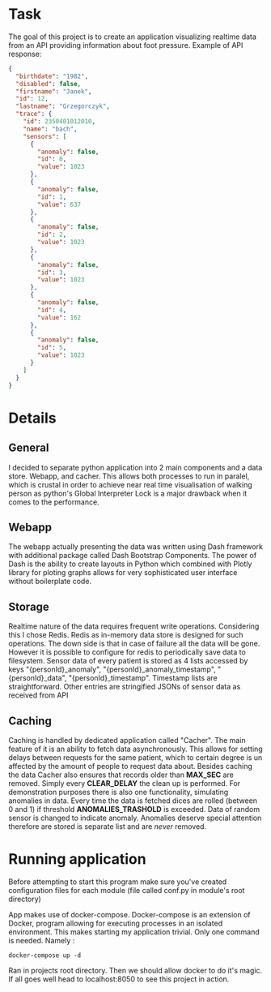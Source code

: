 # Task
The goal of this project is to create an application visualizing realtime data from an API providing information about foot pressure. Example of API response:
```json
{
  "birthdate": "1982",
  "disabled": false,
  "firstname": "Janek",
  "id": 12,
  "lastname": "Grzegorczyk",
  "trace": {
    "id": 2350401012010,
    "name": "bach",
    "sensors": [
      {
        "anomaly": false,
        "id": 0,
        "value": 1023
      },
      {
        "anomaly": false,
        "id": 1,
        "value": 637
      },
      {
        "anomaly": false,
        "id": 2,
        "value": 1023
      },
      {
        "anomaly": false,
        "id": 3,
        "value": 1023
      },
      {
        "anomaly": false,
        "id": 4,
        "value": 162
      },
      {
        "anomaly": false,
        "id": 5,
        "value": 1023
      }
    ]
  }
}
```

# Details

## General
I decided to separate python application into 2 main components and a data store. Webapp, and cacher. This allows both processes to run in paralel, which is crustal in order to achieve near real time visualisation of walking person as python's Global Interpreter Lock is a major drawback when it comes to the performance.

## Webapp
The webapp actually presenting the data was written using Dash framework with additional package called Dash Bootstrap Components. The power of Dash is the ability to create layouts in Python which combined with Plotly library for ploting graphs allows for very sophisticated user interface without boilerplate code.

## Storage
Realtime nature of the data requires frequent write operations. Considering this I chose Redis. Redis as in-memory data store is designed for such operations. The down side is that in case of failure all the data will be gone. However it is possible to configure for redis to periodically save data to filesystem. Sensor data of every patient is stored as 4 lists
accessed by keys "{personId}_anomaly", "{personId}_anomaly_timestamp", "{personId}_data", "{personId}_timestamp". Timestamp lists are straightforward. Other entries are stringified JSONs of sensor data as received from API

## Caching
Caching is handled by dedicated application called "Cacher". The main feature of it is an ability to fetch data asynchronously. This allows for setting delays between requests for the same patient, which to certain degree is un affected by the amount of people to request data about. Besides caching the data Cacher also ensures that records older than **MAX_SEC** are removed. Simply every **CLEAR_DELAY** the clean up is performed. For demonstration purposes there is also one functionality, simulating anomalies in data. Every time the data is fetched dices are rolled (between 0 and 1) if threshold **ANOMALIES_TRASHOLD** is exceeded. Data of random sensor is changed to indicate anomaly. Anomalies deserve special attention therefore are stored is separate list and are *never* removed.

# Running application

Before attempting to start this program make sure you've created configuration files for each module (file called conf.py in module's root directory)

App makes use of docker-compose. Docker-compose is an extension of Docker, program allowing for executing processes in an isolated environment. This makes starting my application trivial. Only one command is needed. Namely :
```shell
docker-compose up -d
```
Ran in projects root directory. Then we should allow docker to do it's magic. If all goes well head to localhost:8050 to see this project in action.
